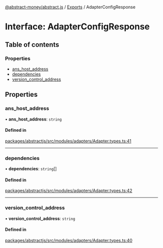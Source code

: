 [@abstract-money/abstract.js](../README.md) / [Exports](../modules.md) / AdapterConfigResponse

# Interface: AdapterConfigResponse

## Table of contents

### Properties

- [ans\_host\_address](AdapterConfigResponse.md#ans_host_address)
- [dependencies](AdapterConfigResponse.md#dependencies)
- [version\_control\_address](AdapterConfigResponse.md#version_control_address)

## Properties

### ans\_host\_address

• **ans\_host\_address**: `string`

#### Defined in

[packages/abstractjs/src/modules/adapters/Adapter.types.ts:41](https://github.com/Abstract-OS/abstract.js/blob/c46b309/packages/abstractjs/src/modules/adapters/Adapter.types.ts#L41)

___

### dependencies

• **dependencies**: `string`[]

#### Defined in

[packages/abstractjs/src/modules/adapters/Adapter.types.ts:42](https://github.com/Abstract-OS/abstract.js/blob/c46b309/packages/abstractjs/src/modules/adapters/Adapter.types.ts#L42)

___

### version\_control\_address

• **version\_control\_address**: `string`

#### Defined in

[packages/abstractjs/src/modules/adapters/Adapter.types.ts:40](https://github.com/Abstract-OS/abstract.js/blob/c46b309/packages/abstractjs/src/modules/adapters/Adapter.types.ts#L40)
